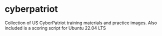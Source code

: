 # cyberpatriot
Collection of US CyberPatriot training materials and practice images. Also included is a scoring script for Ubuntu 22.04 LTS 
